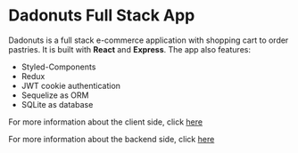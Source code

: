 # Dadonuts Full Stack App

Dadonuts is a full stack e-commerce application with shopping cart to order pastries. It is built with **React** and **Express**. The app also features:

- Styled-Components
- Redux
- JWT cookie authentication
- Sequelize as ORM
- SQLite as database

For more information about the client side, click [here](https://github.com/harry79ph/react-js-dadonuts/blob/main/README.md)

For more information about the backend side, click [here](https://github.com/harry79ph/dadonuts-api/blob/main/README.md)
